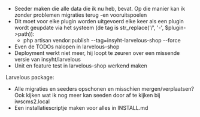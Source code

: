 - Seeder maken die alle data die ik nu heb, bevat. Op die manier kan ik zonder problemen migraties terug -en vooruitspoelen
- Dit moet voor elke plugin worden uitgevoerd elke keer als een plugin wordt geupdate via het systeem (de tag is str_replace('/', '-', $plugin->path)):
  - php artisan vendor:publish --tag=insyht-larvelous-shop --force
- Even de TODOs nalopen in larvelous-shop
- Deployment werkt niet meer, hij loopt te zeuren over een missende versie van insyht/larvelous
- Unit en feature test in larvelous-shop werkend maken


Larvelous package:
- Alle migraties en seeders opschonen en misschien mergen/verplaatsen? Ook kijken wat ik nog meer kan seeden door af te kijken bij iwscms2.local
- Een installatiescriptje maken voor alles in INSTALL.md
